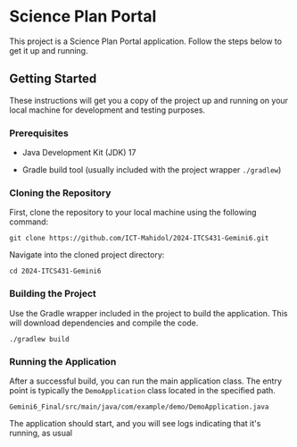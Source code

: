 
# Science Plan Portal

This project is a Science Plan Portal application. Follow the steps below to get it up and running.

## Getting Started

These instructions will get you a copy of the project up and running on your local machine for development and testing purposes.

### Prerequisites

* Java Development Kit (JDK) 17

* Gradle build tool (usually included with the project wrapper `./gradlew`)


### Cloning the Repository

First, clone the repository to your local machine using the following command:

```
git clone https://github.com/ICT-Mahidol/2024-ITCS431-Gemini6.git
```

Navigate into the cloned project directory:

```
cd 2024-ITCS431-Gemini6
```

### Building the Project

Use the Gradle wrapper included in the project to build the application. This will download dependencies and compile the code.

```
./gradlew build
```


### Running the Application

After a successful build, you can run the main application class. The entry point is typically the `DemoApplication` class located in the specified path.


```
Gemini6_Final/src/main/java/com/example/demo/DemoApplication.java
```


The application should start, and you will see logs indicating that it's running, as usual

